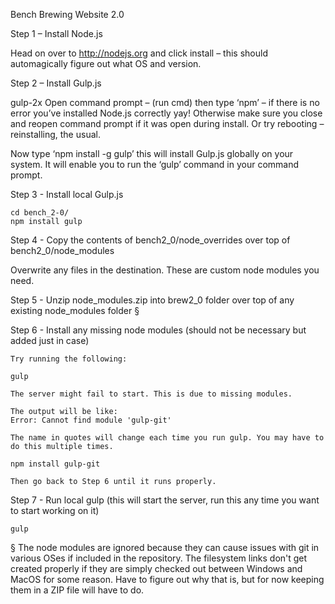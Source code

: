 Bench Brewing Website 2.0

Step 1 – Install Node.js

Head on over to http://nodejs.org and click install – this should automagically figure out what OS and version.

Step 2 – Install Gulp.js

gulp-2x Open command prompt – (run cmd) then type ‘npm’ – if there is no  error you’ve installed Node.js correctly yay! Otherwise make sure you close and reopen command prompt if it was open during install. Or try rebooting – reinstalling, the usual.

Now type ‘npm install -g gulp’ this will install Gulp.js globally on your system. It will enable you to run the ‘gulp’ command in your command prompt.

Step 3 - Install local Gulp.js

	cd bench_2-0/
	npm install gulp

Step 4 - Copy the contents of bench2_0/node_overrides over top of bench2_0/node_modules

Overwrite any files in the destination. These are custom node modules you need.

Step 5 - Unzip node_modules.zip into brew2_0 folder over top of any existing node_modules folder §

Step 6 - Install any missing node modules (should not be necessary but added just in case)

	Try running the following:

	gulp

	The server might fail to start. This is due to missing modules.

	The output will be like: 
	Error: Cannot find module 'gulp-git'

	The name in quotes will change each time you run gulp. You may have to do this multiple times.

	npm install gulp-git

	Then go back to Step 6 until it runs properly.

Step 7 - Run local gulp (this will start the server, run this any time you want to start working on it)

	gulp

§ The node modules are ignored because they can cause issues with git in various OSes if included in the repository. The filesystem links don't get created properly if they are simply checked out between Windows and MacOS for some reason. Have to figure out why that is, but for now keeping them in a ZIP file will have to do.